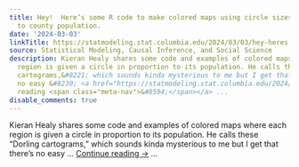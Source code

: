 ```yaml
---
title: Hey!  Here’s some R code to make colored maps using circle sizes proportional
  to county population.
date: '2024-03-03'
linkTitle: https://statmodeling.stat.columbia.edu/2024/03/03/hey-heres-some-r-code-to-make-colored-maps-using-circle-sizes-proportional-to-county-population/
source: Statistical Modeling, Causal Inference, and Social Science
description: Kieran Healy shares some code and examples of colored maps where each
  region is given a circle in proportion to its population. He calls these &#8220;Dorling
  cartograms,&#8221; which sounds kinda mysterious to me but I get that there&#8217;s
  no easy &#8230; <a href="https://statmodeling.stat.columbia.edu/2024/03/03/hey-heres-some-r-code-to-make-colored-maps-using-circle-sizes-proportional-to-county-population/">Continue
  reading <span class="meta-nav">&#8594;</span></a> ...
disable_comments: true
---
```

Kieran Healy shares some code and examples of colored maps where each region is given a circle in proportion to its population. He calls these &#8220;Dorling cartograms,&#8221; which sounds kinda mysterious to me but I get that there&#8217;s no easy &#8230; <a href="https://statmodeling.stat.columbia.edu/2024/03/03/hey-heres-some-r-code-to-make-colored-maps-using-circle-sizes-proportional-to-county-population/">Continue reading <span class="meta-nav">&#8594;</span></a> ...